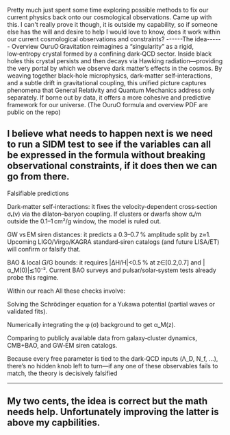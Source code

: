 Pretty much just spent some time exploring possible methods to fix our current physics back onto our cosmological observations. Came up with this. I can't really prove it though, it is outside my capability, 
so if someone else has the will and desire to help I would love to know, does it work within our current cosmological observations and constraints?
------The idea------
Overview
OuruO Gravitation reimagines a “singularity” as a rigid, low‑entropy crystal formed by a confining dark‑QCD sector. Inside black holes this crystal persists and then decays via Hawking radiation—providing the very portal by which we observe dark matter’s effects in the cosmos.
By weaving together black‑hole microphysics, dark‑matter self‑interactions, and a subtle drift in gravitational coupling, this unified picture captures phenomena that General Relativity and Quantum Mechanics address only separately. If borne out by data, it offers a more cohesive and predictive framework for our universe. 
(The OuruO formula and overview PDF are public on the repo)

I believe what needs to happen next is we need to run a SIDM test to see if the variables can all be expressed in the formula without breaking observational constraints, if it does then we can go from there.
----------------------------

Falsifiable predictions

Dark‑matter self‑interactions: it fixes the velocity‑dependent cross‑section σₜ(v) via the dilaton–baryon coupling. If clusters or dwarfs show σₜ/m outside the 0.1–1 cm²/g window, the model is ruled out.

GW vs EM siren distances: it predicts a 0.3–0.7 % amplitude split by z≈1. Upcoming LIGO/Virgo/KAGRA standard‑siren catalogs (and future LISA/ET) will confirm or falsify that.

BAO & local 𝐺̇/G bounds: it requires |ΔH/H|<0.5 % at z∈[0.2,0.7] and |α_M(0)|≲10⁻². Current BAO surveys and pulsar/solar‑system tests already probe this regime.

Within our reach
All these checks involve:

Solving the Schrödinger equation for a Yukawa potential (partial waves or validated fits).

Numerically integrating the φ (σ) background to get α_M(z).

Comparing to publicly available data from galaxy‑cluster dynamics, CMB+BAO, and GW‑EM siren catalogs.

Because every free parameter is tied to the dark‑QCD inputs (Λ_D, N_f, …), there’s no hidden knob left to turn—if any one of these observables fails to match, the theory is decisively falsified



-----
My two cents, the idea is correct but the math needs help. Unfortunately improving the latter is above my capbilities.
-----
